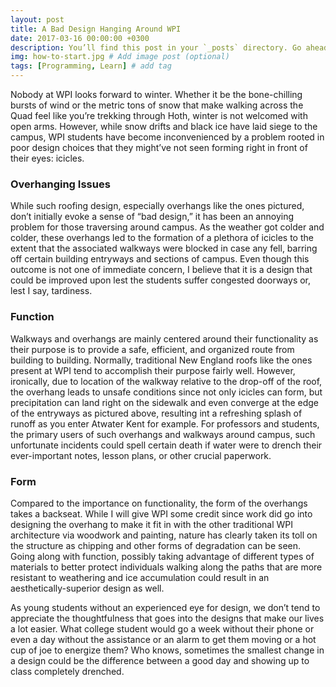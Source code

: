 ```yaml
---
layout: post
title: A Bad Design Hanging Around WPI
date: 2017-03-16 00:00:00 +0300
description: You’ll find this post in your `_posts` directory. Go ahead and edit it and re-build the site to see your changes. # Add post description (optional)
img: how-to-start.jpg # Add image post (optional)
tags: [Programming, Learn] # add tag
---
```

Nobody at WPI looks forward to winter. Whether it be the bone-chilling bursts of wind or the metric tons of snow that make walking across the Quad feel like you’re trekking through Hoth, winter is not welcomed with open arms. However, while snow drifts and black ice have laid siege to the campus, WPI students have become inconvenienced by a problem rooted in poor design choices that they might’ve not seen forming right in front of their eyes: icicles.

###  Overhanging Issues
While such roofing design, especially overhangs like the ones pictured, don’t initially evoke a sense of “bad design,” it has been an annoying problem for those traversing around campus. As the weather got colder and colder, these overhangs led to the formation of a plethora of icicles to the extent that the associated walkways were blocked in case any fell, barring off certain building entryways and sections of campus. Even though this outcome is not one of immediate concern, I believe that it is a design that could be improved upon lest the students suffer congested doorways or, lest I say, tardiness.

###  Function
Walkways and overhangs are mainly centered around their functionality as their purpose is to provide a safe, efficient, and organized route from building to building. Normally, traditional New England roofs like the ones present at WPI tend to accomplish their purpose fairly well. However, ironically, due to location of the walkway relative to the drop-off of the roof, the overhang leads to unsafe conditions since not only icicles can form, but precipitation can land right on the sidewalk and even converge at the edge of the entryways as pictured above, resulting int a refreshing splash of runoff as you enter Atwater Kent for example. For professors and students, the primary users of such overhangs and walkways around campus, such unfortunate incidents could spell certain death if water were to drench their ever-important notes, lesson plans, or other crucial paperwork.

###  Form
Compared to the importance on functionality, the form of the overhangs takes a backseat. While I will give WPI some credit since work did go into designing the overhang to make it fit in with the other traditional WPI architecture via woodwork and painting, nature has clearly taken its toll on the structure as chipping and other forms of degradation can be seen. Going along with function, possibly taking advantage of different types of materials to better protect individuals walking along the paths that are more resistant to weathering and ice accumulation could result in an aesthetically-superior design as well.

As young students without an experienced eye for design, we don’t tend to appreciate the thoughtfulness that goes into the designs that make our lives a lot easier. What college student would go a week without their phone or even a day without the assistance or an alarm to get them moving or a hot cup of joe to energize them? Who knows, sometimes the smallest change in a design could be the difference between a good day and showing up to class completely drenched.
